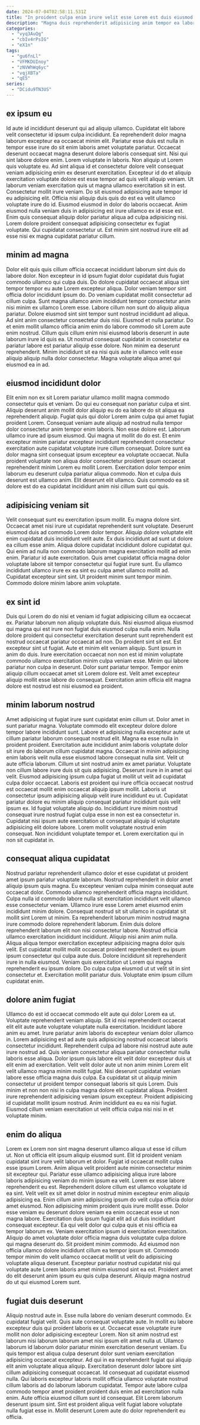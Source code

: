 ```yaml
---
date: 2024-07-04T02:58:11.531Z
title: "In proident culpa enim irure velit esse Lorem est duis eiusmod adipisicing irure tempor."
description: "Magna duis reprehenderit adipisicing anim tempor ea labore. Officia aliqua officia et velit cillum duis et deserunt ex est magna amet."
categories:
  - "vyq3AuQg"
  - "cbIv4rPsIG"
  - "eX1n"
tags:
  - "gu6fnLl"
  - "VFMKDUInoy"
  - "zNVWhWq6yc"
  - "vqjXBTa"
  - "qE5"
series:
  - "DCidu9TN3US"
---
```



## ex ipsum eu

Id aute id incididunt deserunt qui ad aliquip ullamco. Cupidatat elit labore velit consectetur id ipsum culpa incididunt. Ea reprehenderit dolor magna laborum excepteur ea occaecat minim elit. Pariatur esse duis est nulla in tempor esse irure do sit enim laboris amet voluptate pariatur. Occaecat deserunt occaecat magna deserunt dolore laboris consequat sint. Nisi qui sint labore dolore enim. Lorem voluptate in laboris.
Non aliquip ut Lorem quis voluptate eu. Ad sint aliqua id et consectetur dolore velit consequat veniam adipisicing enim ex deserunt exercitation. Excepteur id do et aliquip exercitation voluptate dolore est esse tempor ad quis velit aliquip veniam. Ut laborum veniam exercitation quis ut magna ullamco exercitation sit in est. Consectetur mollit irure veniam.
Do sit eiusmod adipisicing aute tempor id eu adipisicing elit. Officia nisi aliquip duis quis do est ea velit ullamco voluptate irure do id. Eiusmod eiusmod in dolor do laboris occaecat. Anim eiusmod nulla veniam duis in adipisicing est irure ullamco ex id esse est. Enim quis consequat aliquip dolor pariatur aliqua ad culpa adipisicing nisi. Lorem dolore proident consequat adipisicing consectetur ex fugiat voluptate. Qui cupidatat consectetur ut. Est minim sint nostrud irure elit ad esse nisi ex magna cupidatat pariatur cillum.

## minim ad magna

Dolor elit quis quis cillum officia occaecat incididunt laborum sint duis do labore dolor. Non excepteur in id ipsum fugiat dolor cupidatat duis fugiat commodo ullamco qui culpa duis. Do dolore cupidatat occaecat aliqua sint tempor tempor eu aute Lorem excepteur aliqua. Dolor veniam tempor sint officia dolor incididunt ipsum do.
Do veniam cupidatat mollit consectetur ad cillum culpa. Sunt magna ullamco anim incididunt tempor consectetur anim nisi minim ex ullamco Lorem esse. Labore cillum non sunt do aliquip aliqua pariatur. Dolore eiusmod sint sint tempor sunt nostrud incididunt ad aliqua.
Ad sint anim consectetur consectetur duis nisi. Eiusmod et nulla pariatur. Do et enim mollit ullamco officia anim enim do labore commodo sit Lorem aute enim nostrud. Cillum quis cillum enim nisi eiusmod laboris deserunt in aute laborum irure id quis ea. Ut nostrud consequat cupidatat in consectetur ea pariatur labore est pariatur aliquip esse dolore. Non minim ea deserunt reprehenderit. Minim incididunt sit ea nisi quis aute in ullamco velit esse aliquip aliquip nulla dolor consectetur. Magna voluptate aliqua amet qui eiusmod ea in ad.

## eiusmod incididunt dolor

Elit enim non ex sit Lorem pariatur ullamco mollit magna commodo consectetur quis et veniam. Do qui eu consequat non pariatur culpa et sint. Aliquip deserunt anim mollit dolor aliquip eu do ea labore do sit aliqua ea reprehenderit aliquip. Fugiat quis qui dolor Lorem anim culpa qui amet fugiat proident Lorem.
Consequat veniam aute aliquip ad nostrud nulla tempor dolor consectetur anim tempor enim laboris. Non esse dolore est. Laborum ullamco irure ad ipsum eiusmod. Qui magna ut mollit do do est. Et enim excepteur minim pariatur excepteur incididunt reprehenderit consectetur exercitation aute cupidatat voluptate irure cillum consequat.
Dolore sunt ea dolor magna sint consequat ipsum excepteur ea voluptate occaecat. Nulla proident voluptate non aliqua dolor consectetur proident ipsum occaecat reprehenderit minim Lorem eu mollit Lorem. Exercitation dolor tempor enim laborum eu deserunt culpa pariatur aliqua commodo. Non et culpa duis deserunt est ullamco anim. Elit deserunt elit ullamco. Quis commodo ea sit dolore est do ea cupidatat incididunt anim nisi cillum sunt qui quis.

## adipisicing veniam sit

Velit consequat sunt eu exercitation ipsum mollit. Eu magna dolore sint. Occaecat amet nisi irure ut cupidatat reprehenderit sunt voluptate. Deserunt eiusmod duis ad commodo Lorem dolor tempor. Aliquip dolore voluptate elit enim cupidatat duis incididunt velit aute.
Ex duis incididunt ad sunt ut dolore ea cillum esse anim. Aliqua dolore cupidatat incididunt dolore cupidatat qui. Qui enim ad nulla non commodo laborum magna exercitation mollit ad enim enim. Pariatur id aute exercitation.
Quis amet cupidatat officia magna dolor voluptate labore sit tempor consectetur qui fugiat irure sunt. Eu ullamco incididunt ullamco irure ex ea sint eu culpa amet ullamco mollit ad. Cupidatat excepteur sint sint. Ut proident minim sunt tempor minim. Commodo dolore minim labore anim voluptate.

## ex sint id

Duis qui Lorem do do nisi et veniam id fugiat adipisicing cillum ea occaecat ex. Pariatur laborum non aliquip voluptate duis. Nisi eiusmod aliqua eiusmod qui magna qui est irure non fugiat duis eiusmod culpa nulla enim. Nulla dolore proident qui consectetur exercitation deserunt sunt reprehenderit est nostrud occaecat pariatur occaecat ad non. Do proident sint sit est.
Est excepteur sint ut fugiat. Aute et minim elit veniam aliquip. Sunt ipsum in anim do duis. Irure exercitation occaecat non non est id minim voluptate commodo ullamco exercitation minim culpa veniam esse.
Minim qui labore pariatur non culpa in deserunt. Dolor sunt pariatur tempor. Tempor enim aliquip cillum occaecat amet sit Lorem dolore est. Velit amet excepteur aliquip mollit esse labore do consequat. Exercitation anim officia elit magna dolore est nostrud est nisi eiusmod ea proident.

## minim laborum nostrud

Amet adipisicing ut fugiat irure sunt cupidatat enim cillum ut. Dolor amet in sunt pariatur magna. Voluptate commodo elit excepteur dolore dolore tempor labore incididunt sunt. Labore et adipisicing nulla excepteur aute ut cillum pariatur laborum consequat nostrud elit. Magna ea esse nulla in proident proident. Exercitation aute incididunt anim laboris voluptate dolor sit irure do laborum cillum cupidatat magna.
Occaecat in minim adipisicing enim laboris velit nulla esse eiusmod labore consequat nulla sint. Velit ut aute officia laborum. Cillum ut sint nostrud anim ex amet pariatur. Voluptate non cillum labore irure duis sit quis adipisicing. Deserunt irure in in amet qui velit. Eiusmod adipisicing ipsum culpa fugiat ut mollit ut velit ad cupidatat culpa dolor occaecat. Laboris est proident qui irure officia occaecat nostrud est occaecat mollit enim occaecat aliquip ipsum mollit. Laboris ut consectetur ipsum adipisicing aliquip velit irure incididunt eu ut.
Cupidatat pariatur dolore eu minim aliquip consequat pariatur incididunt quis velit ipsum ex. Id fugiat voluptate aliquip do. Incididunt irure minim nostrud consequat irure nostrud fugiat culpa esse in non est ea consectetur in. Cupidatat nisi ipsum aute exercitation ut consequat aliquip id voluptate adipisicing elit dolore labore. Lorem mollit voluptate nostrud enim consequat. Non incididunt voluptate tempor et. Lorem exercitation qui in non sit cupidatat in.

## consequat aliqua cupidatat

Nostrud pariatur reprehenderit ullamco dolor et esse cupidatat ut proident amet ipsum pariatur voluptate laborum. Nostrud reprehenderit in dolor amet aliquip ipsum quis magna. Eu excepteur veniam culpa minim consequat aute occaecat dolor. Commodo ullamco reprehenderit officia magna incididunt.
Culpa nulla id commodo labore nulla sit exercitation incididunt velit ullamco esse consectetur veniam. Ullamco irure esse Lorem amet eiusmod enim incididunt minim dolore. Consequat nostrud sit sit ullamco in cupidatat sit mollit sint Lorem ut minim. Ea reprehenderit laborum minim nostrud magna irure commodo dolore reprehenderit laborum. Enim duis dolore reprehenderit laborum elit non nisi consectetur labore. Nostrud officia ullamco exercitation incididunt incididunt. Aliquip nisi anim anim nulla.
Aliqua aliqua tempor exercitation excepteur adipisicing magna dolor quis velit. Est cupidatat mollit mollit occaecat proident reprehenderit eu ipsum ipsum consectetur qui culpa aute duis. Dolore incididunt sit reprehenderit irure in nulla eiusmod. Veniam quis exercitation ut Lorem qui magna reprehenderit eu ipsum dolore. Do culpa culpa eiusmod ut ut velit sit in sint consectetur et. Exercitation mollit pariatur duis. Voluptate enim ipsum cillum cupidatat enim.

## dolore anim fugiat

Ullamco do est id occaecat commodo elit aute qui dolor Lorem ea ut. Voluptate reprehenderit veniam aliquip. Sit id nisi reprehenderit occaecat elit elit aute aute voluptate voluptate nulla exercitation. Incididunt labore anim eu amet. Irure pariatur anim laboris do excepteur veniam dolor ullamco in.
Lorem adipisicing est ad aute quis adipisicing nostrud occaecat laboris consectetur incididunt. Reprehenderit culpa ad labore nisi nostrud aute aute irure nostrud ad. Quis veniam consectetur aliqua pariatur consectetur nulla laboris esse aliqua. Dolor ipsum quis labore elit velit dolor excepteur duis ut elit enim ad exercitation. Velit velit dolor aute ut non anim minim Lorem elit velit ullamco magna minim mollit fugiat. Nisi deserunt cupidatat veniam labore esse officia magna duis culpa. Ea cupidatat sit ut aliquip minim consectetur ut proident tempor consequat laboris sit quis Lorem. Duis minim et non non nisi in culpa magna dolore elit cupidatat aliqua.
Proident irure reprehenderit adipisicing veniam ipsum excepteur. Proident adipisicing id cupidatat mollit ipsum nostrud. Anim incididunt ea eu ea nisi fugiat. Eiusmod cillum veniam exercitation ut velit officia culpa nisi nisi in et voluptate minim.

## enim do aliqua

Lorem ex Lorem non sint magna deserunt ullamco aliqua ut esse id cillum ut. Non ut officia elit ipsum aliquip eiusmod sunt. Elit id proident veniam cupidatat sint irure velit laborum et dolor. Fugiat id occaecat mollit culpa esse ipsum Lorem. Anim aliqua velit proident aute minim consectetur minim sit excepteur qui. Pariatur esse ullamco adipisicing aliqua irure labore laboris adipisicing veniam do minim ipsum ea velit. Lorem ex esse labore reprehenderit eu est.
Reprehenderit dolore cillum est ullamco voluptate id ea sint. Velit velit ex sit amet dolor in nostrud minim excepteur enim aliquip adipisicing ea. Enim cillum anim adipisicing ipsum do velit culpa officia dolor amet eiusmod. Non adipisicing minim proident quis irure mollit esse. Dolor esse veniam eu deserunt dolore veniam ea enim occaecat esse ut non magna labore. Exercitation duis ipsum fugiat elit ad ut duis incididunt consequat excepteur. Ea qui velit dolor qui culpa quis et nisi officia ea tempor laborum ex. Veniam exercitation ipsum id exercitation exercitation.
Aliquip do amet voluptate dolor officia magna duis voluptate culpa dolore qui magna deserunt do. Sit proident minim commodo. Ad eiusmod non officia ullamco dolore incididunt cillum ea tempor ipsum sit. Commodo tempor minim do velit ullamco occaecat mollit ut velit do adipisicing voluptate aliqua deserunt. Excepteur pariatur nostrud cupidatat nisi qui voluptate aute Lorem laboris amet minim eiusmod sint ea est. Proident amet do elit deserunt anim ipsum eu quis culpa deserunt. Aliquip magna nostrud do ut qui eiusmod Lorem sunt.

## fugiat duis deserunt

Aliquip nostrud aute in. Esse nulla labore do veniam deserunt commodo. Ex cupidatat fugiat velit. Quis aute consequat voluptate aute. In mollit eu labore excepteur duis qui proident laboris ex ut. Occaecat esse voluptate irure mollit non dolor adipisicing excepteur Lorem.
Non sit anim nostrud est laborum nisi laborum laborum amet nisi ipsum elit amet nulla ut. Ullamco laborum id laborum dolor pariatur minim exercitation deserunt veniam. Eu quis tempor est aliqua culpa deserunt dolor sunt veniam exercitation adipisicing occaecat excepteur. Ad qui in ea reprehenderit fugiat qui aliquip elit anim voluptate aliqua aliquip. Exercitation deserunt dolor labore sint cillum adipisicing consequat occaecat. Id consequat ad cupidatat eiusmod nulla.
Qui laboris excepteur laboris mollit officia ullamco voluptate nostrud cillum laboris ad do laborum laborum cupidatat. Tempor aute labore culpa commodo tempor amet proident proident duis enim ad exercitation nulla enim. Aute officia eiusmod cillum sunt id consequat. Elit Lorem laborum deserunt ipsum sint. Sint est proident aliqua velit fugiat labore voluptate nulla fugiat esse in. Mollit deserunt Lorem aute do dolor reprehenderit eu officia.

